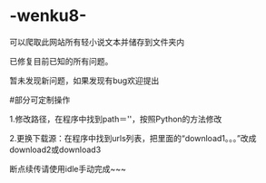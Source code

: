 # -wenku8-
可以爬取此网站所有轻小说文本并储存到文件夹内

已修复目前已知的所有问题。

暂未发现新问题，如果发现有bug欢迎提出

#部分可定制操作

1.修改路径，在程序中找到path＝''，按照Python的方法修改

2.更换下载源：在程序中找到urls列表，把里面的“download1。。。”改成download2或download3

断点续传请使用idle手动完成~~~
